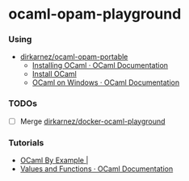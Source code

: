 ocaml-opam-playground
=====================
### Using
- [dirkarnez/ocaml-opam-portable](https://github.com/dirkarnez/ocaml-opam-portable)
  - [Installing OCaml · OCaml Documentation](https://ocaml.org/docs/installing-ocaml)
  - [Install OCaml](https://ocaml.org/install#windows)
  - [OCaml on Windows · OCaml Documentation](https://ocaml.org/docs/ocaml-on-windows#other-installation-environments)

### TODOs
- [ ] Merge [dirkarnez/docker-ocaml-playground](https://github.com/dirkarnez/docker-ocaml-playground)

### Tutorials
- [OCaml By Example | <fun>](https://o1-labs.github.io/ocamlbyexample/basics-hello-world.html)
- [Values and Functions · OCaml Documentation](https://ocaml.org/docs/values-and-functions)
